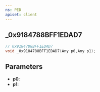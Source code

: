 ```yaml
---
ns: PED
apiset: client
---
```

## _0x9184788BFF1EDAD7

```c
// 0x9184788BFF1EDAD7
void _0x9184788BFF1EDAD7(Any p0,Any p1);
```


## Parameters
* **p0**:
* **p1**:



